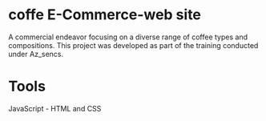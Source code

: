 # coffe E-Commerce-web site
A commercial endeavor focusing on a diverse range of coffee types and compositions. This project was
developed as part of the training conducted under Az_sencs.
# Tools
JavaScript - HTML and CSS
